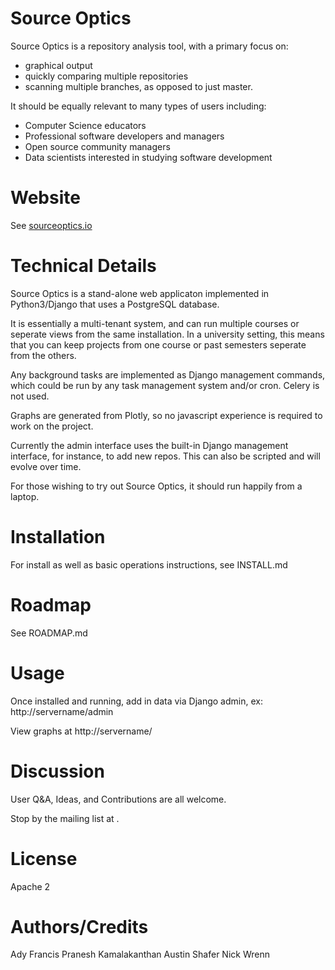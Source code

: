 Source Optics
=============

Source Optics is a repository analysis tool, with a primary focus on:

* graphical output
* quickly comparing multiple repositories
* scanning multiple branches, as opposed to just master.

It should be equally relevant to many types of users including:

* Computer Science educators
* Professional software developers and managers
* Open source community managers
* Data scientists interested in studying software development

Website
=======

See [sourceoptics.io](http://sourceoptics.io])

Technical Details
=================

Source Optics is a stand-alone web applicaton implemented in Python3/Django that 
uses a PostgreSQL database.

It is essentially a multi-tenant system, and can run multiple courses or seperate views from
the same installation.  In a university setting, this means that you can keep projects
from one course or past semesters seperate from the others.

Any background tasks are implemented as Django management commands, which could be run by
any task management system and/or cron.  Celery is not used.

Graphs are generated from Plotly, so no javascript experience is required to work on
the project.

Currently the admin interface uses the built-in Django management interface, for instance,
to add new repos. This can also be scripted and will evolve over time.

For those wishing to try out Source Optics, it should run happily from a laptop.

Installation
============

For install as well as basic operations instructions, see INSTALL.md

Roadmap
=======

See ROADMAP.md

Usage
=====

Once installed and running, add in data via Django admin, ex: http://servername/admin

View graphs at http://servername/

Discussion
==========

User Q&A, Ideas, and Contributions are all welcome. 

Stop by the mailing list at <TBD>.

License
=======

Apache 2

Authors/Credits
===============

 Ady Francis
 Pranesh Kamalakanthan
 Austin Shafer
 Nick Wrenn




